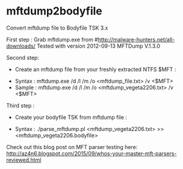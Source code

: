 # mftdump2bodyfile
Convert mftdump file to Bodyfile TSK 3.x


First step :
Grab mftdump.exe from #http://malware-hunters.net/all-downloads/ Tested with version 2012-09-13 MFTDump V.1.3.0

Second step:
- Create an mftdump file from your freshly extracted NTFS $MFT :
+ Syntax : mftdump.exe /d /l /m <string : hostname or case identifier> /o <mftdump_file.txt> /v <$MFT>
+ Sample : mftdump.exe /d /l /m <vegeta2206host> /o <mftdump_vegeta2206.txt> /v <$MFT>

Third step : 
- Create your bodyfile TSK from mftdump file :
+ Syntax : ./parse_mftdump.pl <mftdump_vegeta2206.txt> >> <mftdump_vegeta2206.bodyfile>

Check out this blog post on MFT parser testing here: http://az4n6.blogspot.com/2015/09/whos-your-master-mft-parsers-reviewed.html
